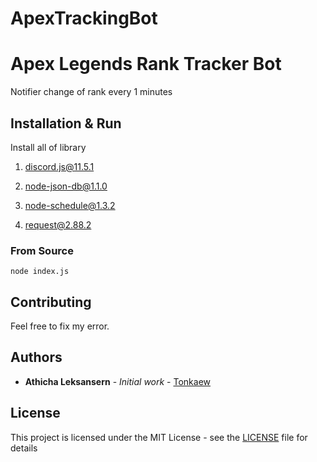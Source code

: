 # ApexTrackingBot

# Apex Legends Rank Tracker Bot

Notifier change of rank every 1 minutes

## Installation & Run

Install all of library

1. discord.js@11.5.1

2. node-json-db@1.1.0

3. node-schedule@1.3.2

4. request@2.88.2

### From Source

```
node index.js
```

## Contributing

Feel free to fix my error.

## Authors

* **Athicha Leksansern** - *Initial work* - [Tonkaew](https://github.com/tonkaew131/)

## License

This project is licensed under the MIT License - see the [LICENSE](LICENSE) file for details
